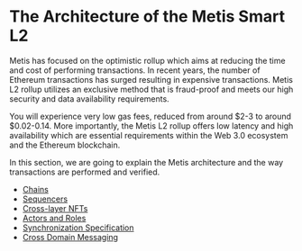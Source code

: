 # The Architecture of the Metis Smart L2

Metis has focused on the optimistic rollup which aims at reducing the time and cost of performing transactions. In recent years, the number of Ethereum transactions has surged resulting in expensive transactions. Metis L2 rollup utilizes an exclusive method that is fraud-proof and meets our high security and data availability requirements.

You will experience very low gas fees, reduced from around $2-3 to around $0.02-0.14. More importantly, the Metis L2 rollup offers low latency and high availability which are essential requirements within the Web 3.0 ecosystem and the Ethereum blockchain.

In this section, we are going to explain the Metis architecture and the way transactions are performed and verified.

* [Chains](chains.md)
* [Sequencers](sequencers.md)
* [Cross-layer NFTs](what-are-cross-layer-nfts.md)
* [Actors and Roles](actors-and-their-roles.md)
* [Synchronization Specification](synchronization-specifications.md)
* [Cross Domain Messaging](cross-domain-messaging.md)
